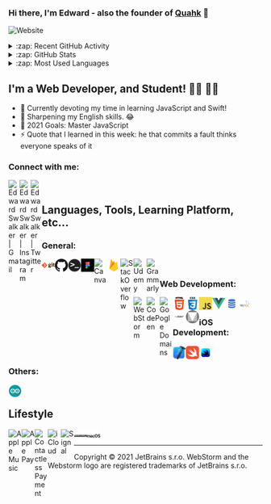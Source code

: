 ### Hi there, I'm Edward - also the founder of [Quahk][website] 👋

![Website](https://img.shields.io/website?down_color=red&down_message=FAILED&label=Quahk%20Inc.&logo=globe&up_message=ONLINE&url=https%3A%2F%2Fwww.quahk.com)

<details>
  <summary>:zap: Recent GitHub Activity</summary>

<!--START_SECTION:activity-->
1. 💪 Opened PR [#2](https://github.com/IvanPun/Mahjong/pull/2) in [IvanPun/Mahjong](https://github.com/IvanPun/Mahjong)
2. 💪 Opened PR [#1](https://github.com/IvanPun/Mahjong/pull/1) in [IvanPun/Mahjong](https://github.com/IvanPun/Mahjong)
3. 🎉 Merged PR [#11](https://github.com/54w1r4/worldskills-web-2021/pull/11) in [54w1r4/worldskills-web-2021](https://github.com/54w1r4/worldskills-web-2021)
4. 🎉 Merged PR [#9](https://github.com/54w1r4/worldskills-web-2021/pull/9) in [54w1r4/worldskills-web-2021](https://github.com/54w1r4/worldskills-web-2021)
<!--END_SECTION:activity-->

</details>

<details>
<summary>:zap: GitHub Stats</summary>
<br>

[![Edward's GitHub Stats](https://github-readme-stats-edwardswalker.vercel.app/api?username=54w1r4&show_icons=true&theme=react&hide_border=true&include_all_commits=true&count_private=true)](https://github.com/54w1r4/github-readme-stats)
</details>

<details>
<summary>:zap: Most Used Languages</summary>
<br>

[![Edward's Top Langs](https://github-readme-stats-edwardswalker.vercel.app/api/top-langs/?username=54w1r4&layout=compact)](https://github.com/54w1r4/github-readme-stats)
</details>

## I'm a Web Developer, and Student! 👨‍💻 👨‍🎓

- 🔭 Currently devoting my time in learning JavaScript and Swift!
- 📖 Sharpening my English skills. 😂
- 🥅 2021 Goals: Master JavaScript
- ⚡ Quote that I learned in this week: he that commits a fault thinks everyone speaks of it

### Connect with me:

[comment]: <> ([<img align="left" alt="quahk.com" width="22px" src="https://raw.githubusercontent.com/iconic/open-iconic/master/svg/globe.svg" />][website])

[comment]: <> ([<img align="left" alt="codeSTACKr | YouTube" width="22px" src="https://cdn.jsdelivr.net/npm/simple-icons@v3/icons/youtube.svg" />][youtube])

[<img align="left" alt="EdwardSwalker | Gmail" width="22px" src="https://cdn.jsdelivr.net/npm/simple-icons@v5/icons/gmail.svg" />][email]
[<img align="left" alt="EdwardSwalker | Instagram" width="22px" src="https://cdn.jsdelivr.net/npm/simple-icons@v5/icons/instagram.svg" />][instagram]
[<img align="left" alt="EdwardSwalker | Twitter" width="22px" src="https://cdn.jsdelivr.net/npm/simple-icons@v5/icons/twitter.svg" />][twitter]

[comment]: <> ([<img align="left" alt="Edward | LinkedIn" width="22px" src="https://cdn.jsdelivr.net/npm/simple-icons@v3/icons/linkedin.svg" />][linkedin])

<br />

## Languages, Tools, Learning Platform, etc...

### General:
[<img align="left" alt="Git" width="26px" src="https://raw.githubusercontent.com/github/explore/80688e429a7d4ef2fca1e82350fe8e3517d3494d/topics/git/git.png" />][git]
[<img align="left" alt="GitHub" width="26px" src="https://raw.githubusercontent.com/github/explore/78df643247d429f6cc873026c0622819ad797942/topics/github/github.png" />][github]
[<img align="left" alt="Terminal" width="26px" src="https://raw.githubusercontent.com/github/explore/80688e429a7d4ef2fca1e82350fe8e3517d3494d/topics/terminal/terminal.png" />][terminal]
[<img align="left" alt="Figma" width="26px" src="https://raw.githubusercontent.com/github/explore/main/topics/figma/figma.png" />][figma]
[<img align="left" alt="Canva" width="26px" src="https://cdn.jsdelivr.net/npm/simple-icons@v5/icons/canva.svg" />][canva]
[<img align="left" alt="Firebase" width="26px" src="https://raw.githubusercontent.com/github/explore/80688e429a7d4ef2fca1e82350fe8e3517d3494d/topics/firebase/firebase.png" />][firebase]
[<img align="left" alt="StackOverflow" width="26px" src="https://cdn.jsdelivr.net/npm/simple-icons@v5/icons/stackoverflow.svg" />][stackoverflow]
[<img align="left" alt="Udemy" width="26px" src="https://cdn.jsdelivr.net/npm/simple-icons@v5/icons/udemy.svg" />][udemy]
[<img align="left" alt="Grammarly" width="26px" src="https://cdn.jsdelivr.net/npm/simple-icons@v5/icons/grammarly.svg" />][grammarly]

<br />

### Web Development:
[<img align="left" alt="WebStorm" width="26px" src="https://cdn.jsdelivr.net/npm/simple-icons@v5/icons/webstorm.svg" />][webstormWebsite]
[<img align="left" alt="CodePen" width="26px" src="https://cdn.jsdelivr.net/npm/simple-icons@v5/icons/codepen.svg" />][codepen]
[<img align="left" alt="Google Domains" width="26px" src="https://cdn.jsdelivr.net/npm/simple-icons@v5/icons/googledomains.svg" />][googleDomains]
[<img align="left" alt="HTML5" width="26px" src="https://raw.githubusercontent.com/github/explore/80688e429a7d4ef2fca1e82350fe8e3517d3494d/topics/html/html.png" />][html]
[<img align="left" alt="CSS3" width="26px" src="https://raw.githubusercontent.com/github/explore/80688e429a7d4ef2fca1e82350fe8e3517d3494d/topics/css/css.png" />][css]
[<img align="left" alt="JavaScript" width="26px" src="https://raw.githubusercontent.com/github/explore/80688e429a7d4ef2fca1e82350fe8e3517d3494d/topics/javascript/javascript.png" />][js]
[<img align="left" alt="Vue" width="26px" src="https://raw.githubusercontent.com/github/explore/80688e429a7d4ef2fca1e82350fe8e3517d3494d/topics/vue/vue.png" />][vue]
[<img align="left" alt="SQL" width="26px" src="https://raw.githubusercontent.com/github/explore/80688e429a7d4ef2fca1e82350fe8e3517d3494d/topics/sql/sql.png" />][sql]
[<img align="left" alt="MySQL" width="26px" src="https://raw.githubusercontent.com/github/explore/80688e429a7d4ef2fca1e82350fe8e3517d3494d/topics/mysql/mysql.png" />][mysql]
[<img align="left" alt="JQuery" width="26px" src="https://raw.githubusercontent.com/github/explore/80688e429a7d4ef2fca1e82350fe8e3517d3494d/topics/jquery/jquery.png" />][jquery]
[<img align="left" alt="Material Design" width="26px" src="https://raw.githubusercontent.com/github/explore/80688e429a7d4ef2fca1e82350fe8e3517d3494d/topics/material-design/material-design.png" />][materialDesign]

<br />

### iOS Development:
[<img align="left" alt="xCode" width="26px" src="https://raw.githubusercontent.com/github/explore/80688e429a7d4ef2fca1e82350fe8e3517d3494d/topics/xcode/xcode.png" />][xcode]
[<img align="left" alt="Swift" width="26px" src="https://raw.githubusercontent.com/github/explore/80688e429a7d4ef2fca1e82350fe8e3517d3494d/topics/swift/swift.png" />][swift]
[<img align="left" alt="SwiftUI" width="26px" src="https://raw.githubusercontent.com/github/explore/main/topics/swiftui/swiftui.png" />][swiftui]

<br />

### Others:
[<img align="left" alt="Arduino" width="26px" src="https://raw.githubusercontent.com/github/explore/80688e429a7d4ef2fca1e82350fe8e3517d3494d/topics/arduino/arduino.png" />][arduino]

<br />

## Lifestyle
[<img align="left" alt="Apple Music" width="26px" src="https://cdn.jsdelivr.net/npm/simple-icons@v5/icons/applemusic.svg" />][appleMusic] 
[<img align="left" alt="Apple Pay" width="26px" src="https://cdn.jsdelivr.net/npm/simple-icons@v5/icons/applepay.svg" />][applePay] 
[<img align="left" alt="Contactless Payment" width="26px" src="https://cdn.jsdelivr.net/npm/simple-icons@v5/icons/contactlesspayment.svg" />][contactlessPayment] 
[<img align="left" alt="iCloud" width="26px" src="https://cdn.jsdelivr.net/npm/simple-icons@v5/icons/icloud.svg" />][icloud] 
[<img align="left" alt="Signal" width="26px" src="https://cdn.jsdelivr.net/npm/simple-icons@v5/icons/signal.svg" />][signal] 
[<img align="left" alt="Minecraft" width="26px" src="https://raw.githubusercontent.com/github/explore/80688e429a7d4ef2fca1e82350fe8e3517d3494d/topics/minecraft/minecraft.png" />][minecraft] 
[<img align="left" alt="macOS" width="26px" src="https://raw.githubusercontent.com/github/explore/80688e429a7d4ef2fca1e82350fe8e3517d3494d/topics/macos/macos.png" />][macOS] 

<br />

---

Copyright © 2021 JetBrains s.r.o. WebStorm and the Webstorm logo are registered trademarks of JetBrains s.r.o.

[website]: https://www.quahk.com
[email]: mailto:edward@quahk.com
[instagram]: https://instagram.com/edward_swalker
[twitter]: https://twitter.com/edward_swalker
[webstormWebsite]: https://www.jetbrains.com
[html]: https://en.wikipedia.org/wiki/HTML5
[figma]: https://www.figma.com
[git]: https://git-scm.com/
[github]: https://www.github.com
[terminal]: https://en.wikipedia.org/wiki/Terminal_(macOS)
[canva]: https://www.canva.com
[css]: https://www.w3.org/Style/CSS/Overview.en.html
[js]: https://developer.mozilla.org/en-US/docs/Web/JavaScript
[sql]: https://en.wikipedia.org/wiki/SQL
[mysql]: https://www.mysql.com/
[firebase]: https://firebase.google.com
[vue]: https://vuejs.org/
[xcode]: https://developer.apple.com/xcode/
[swift]: https://developer.apple.com/swift/
[swiftui]: https://developer.apple.com/xcode/swiftui/
[codepen]: https://www.codepen.io
[arduino]: https://www.arduino.cc/
[jquery]: https://jquery.com/
[stackoverflow]: https://stackoverflow.com/
[udemy]: https://www.udemy.com
[materialDesign]: https://material.io/
[appleMusic]: https://www.apple.com/apple-music/
[applePay]: https://www.apple.com/apple-pay/
[googleDomains]: https://domains.google
[icloud]: https://www.apple.com/icloud
[signal]: https://www.signal.org
[contactlessPayment]: https://en.wikipedia.org/wiki/Contactless_payment
[minecraft]: https://minecraft.net
[macOS]: https://www.apple.com/macos
[iOS]: https://www.apple.com/ios
[grammarly]: https://www.grammarly.com
